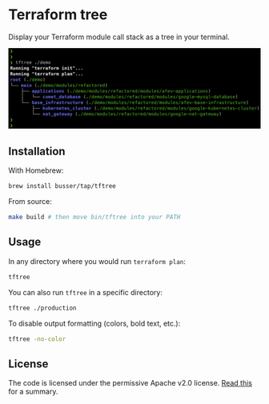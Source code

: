 # Terraform tree

Display your Terraform module call stack as a tree in your terminal.

![screenshot](docs/screenshot.png)

## Installation

With Homebrew:

```bash
brew install busser/tap/tftree
```

From source:

```bash
make build # then move bin/tftree into your PATH
```

## Usage

In any directory where you would run `terraform plan`:

```bash
tftree
```

You can also run `tftree` in a specific directory:

```bash
tftree ./production
```

To disable output formatting (colors, bold text, etc.):

```bash
tftree -no-color
```

## License

The code is licensed under the permissive Apache v2.0 license. [Read this](<https://tldrlegal.com/license/apache-license-2.0-(apache-2.0)>) for a summary.
